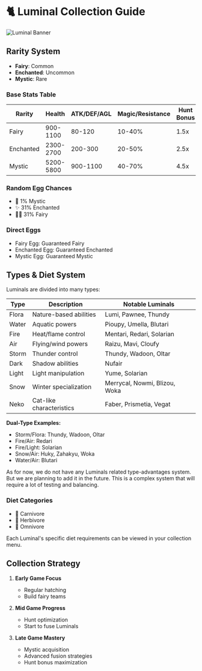 # 🐈 Luminal Collection Guide

![Luminal Banner](luminals-banner.png)

## Rarity System
- **Fairy**: Common
- **Enchanted**: Uncommon
- **Mystic**: Rare

### Base Stats Table
| Rarity | Health | ATK/DEF/AGL | Magic/Resistance | Hunt Bonus |
|--------|--------|-------------|------------------|------------|
| Fairy | 900-1100 | 80-120 | 10-40% | 1.5x |
| Enchanted | 2300-2700 | 200-300 | 20-50% | 2.5x |
| Mystic | 5200-5800 | 900-1100 | 40-70% | 4.5x |

### Random Egg Chances 
- 🔮 1% Mystic
- ✨ 31% Enchanted
- 🧚‍♀️ 31% Fairy

### Direct Eggs
- Fairy Egg: Guaranteed Fairy
- Enchanted Egg: Guaranteed Enchanted
- Mystic Egg: Guaranteed Mystic

## Types & Diet System

Luminals are divided into many types:

| Type | Description | Notable Luminals |
|------|-------------|----------------|
| Flora | Nature-based abilities | Lumi, Pawnee, Thundy |
| Water | Aquatic powers | Pioupy, Umella, Blutari |
| Fire | Heat/flame control | Mentari, Redari, Solarian |
| Air | Flying/wind powers | Raizu, Mavi, Cloufy |
| Storm | Thunder control | Thundy, Wadoon, Oltar |
| Dark | Shadow abilities | Nufair |
| Light | Light manipulation | Yume, Solarian |
| Snow | Winter specialization | Merrycal, Nowmi, Blizou, Woka |
| Neko | Cat-like characteristics | Faber, Prismetia, Vegat |

**Dual-Type Examples:**
- Storm/Flora: Thundy, Wadoon, Oltar
- Fire/Air: Redari
- Fire/Light: Solarian
- Snow/Air: Huky, Zahakyu, Woka
- Water/Air: Blutari

As for now, we do not have any Luminals related type-advantages system. But we are planning to add it in the future.
This is a complex system that will require a lot of testing and balancing.

### Diet Categories
- 🍖 Carnivore
- 🥕 Herbivore
- 🍱 Omnivore

Each Luminal's specific diet requirements can be viewed in your collection menu.

## Collection Strategy
1. **Early Game Focus**
    - Regular hatching
    - Build fairy teams

2. **Mid Game Progress**
    - Hunt optimization
    - Start to fuse Luminals

3. **Late Game Mastery**
    - Mystic acquisition
    - Advanced fusion strategies
    - Hunt bonus maximization
